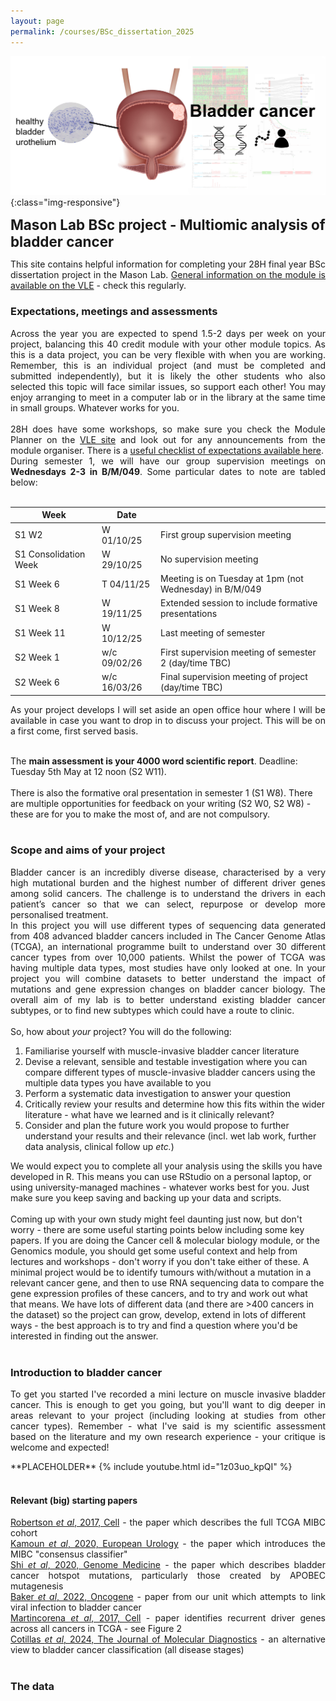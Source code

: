 ```yaml
---
layout: page
permalink: /courses/BSc_dissertation_2025
---
```


![project banner](/assets/coursefiles/2025_BSc_dissertation_project/BSc_multiomic_BLCA_banner.png){:class="img-responsive"}

<span style="font-size:1.6em;">**Mason Lab BSc project - Multiomic analysis of bladder cancer**</span><br/>

<p align="justify">
This site contains helpful information for completing your 28H final year BSc dissertation project in the Mason Lab. <a href="https://vle.york.ac.uk/ultra/courses/_114373_1/outline">General information on the module is available on the VLE</a> - check this regularly.<br/>
</p>

### Expectations, meetings and assessments
<p align="justify">
Across the year you are expected to spend 1.5-2 days per week on your project, balancing this 40 credit module with your other module topics. As this is a data project, you can be very flexible with when you are working. Remember, this is an individual project (and must be completed and submitted independently), but it is likely the other students who also selected this topic will face similar issues, so support each other! You may enjoy arranging to meet in a computer lab or in the library at the same time in small groups. Whatever works for you.<br/><br/>
28H does have some workshops, so make sure you check the Module Planner on the <a href="https://vle.york.ac.uk/ultra/courses/_114373_1/outline">VLE site</a> and look out for any announcements from the module organiser. There is a <a href="https://docs.google.com/document/d/1I23Xv6QPa_hg3XFhiO3tt6Ghl3S379HwJx9lddAYUko">useful checklist of expectations available here</a>.<br/>
During semester 1, we will have our group supervision meetings on <b>Wednesdays 2-3 in B/M/049</b>. Some particular dates to note are tabled below:<br/><br/>
</p>

| Week | Date | |
| --- | --- | --- |
| S1 W2 | W 01/10/25 | First group supervision meeting |
| S1 Consolidation Week | W 29/10/25 | No supervision meeting |
| S1 Week 6 | T 04/11/25 | Meeting is on Tuesday at 1pm (not Wednesday) in B/M/049 | 
| S1 Week 8 | W 19/11/25 | Extended session to include formative presentations | 
| S1 Week 11 | W 10/12/25 | Last meeting of semester |
| S2 Week 1 | w/c 09/02/26 | First supervision meeting of semester 2 (day/time TBC) | 
| S2 Week 6 | w/c 16/03/26 | Final supervision meeting of project (day/time TBC) | 

<p align="justify">
As your project develops I will set aside an open office hour where I will be available in case you want to drop in to discuss your project. This will be on a first come, first served basis.<br/><br/>

The <b>main assessment is your 4000 word scientific report</b>. Deadline: Tuesday 5th May at 12 noon (S2 W11).<br/><br/>
There is also the formative oral presentation in semester 1 (S1 W8). There are multiple opportunities for feedback on your writing (S2 W0, S2 W8) - these are for you to make the most of, and are not compulsory.
<br/><br/>
</p>

### Scope and aims of your project
<p align="justify">
Bladder cancer is an incredibly diverse disease, characterised by a very high mutational burden and the highest number of different driver genes among solid cancers. The challenge is to understand the drivers in each patient’s cancer so that we can select, repurpose or develop more personalised treatment.<br/>
In this project you will use different types of sequencing data generated from 408 advanced bladder cancers included in The Cancer Genome Atlas (TCGA), an international programme built to understand over 30 different cancer types from over 10,000 patients. Whilst the power of TCGA was having multiple data types, most studies have only looked at one. In your project you will combine datasets to better understand the impact of mutations and gene expression changes on bladder cancer biology. The overall aim of my lab is to better understand existing bladder cancer subtypes, or to find new subtypes which could have a route to clinic.<br/><br/>
So, how about <i>your</i> project? You will do the following:
<ol>
<li>Familiarise yourself with muscle-invasive bladder cancer literature</li>
<li>Devise a relevant, sensible and testable investigation where you can compare different types of muscle-invasive bladder cancers using the multiple data types you have available to you</li>
<li>Perform a systematic data investigation to answer your question</li>
<li>Critically review your results and determine how this fits within the wider literature - what have we learned and is it clinically relevant?</li>
<li>Consider and plan the future work you would propose to further understand your results and their relevance (incl. wet lab work, further data analysis, clinical follow up <i>etc.</i>)</li>
</ol>
We would expect you to complete all your analysis using the skills you have developed in R. This means you can use RStudio on a personal laptop, or using university-managed machines - whatever works best for you. Just make sure you keep saving and backing up your data and scripts.<br/><br/>
Coming up with your own study might feel daunting just now, but don't worry - there are some useful starting points below including some key papers. If you are doing the Cancer cell & molecular biology module, or the Genomics module, you should get some useful context and help from lectures and workshops - don't worry if you don't take either of these. A minimal project would be to identify tumours with/without a mutation in a relevant cancer gene, and then to use RNA sequencing data to compare the gene expression profiles of these cancers, and to try and work out what that means. We have lots of different data (and there are >400 cancers in the dataset) so the project can grow, develop, extend in lots of different ways - the best approach is to try and find a question where you'd be interested in finding out the answer. 
<br/><br/>
</p>

### Introduction to bladder cancer
<p align="justify">
To get you started I've recorded a mini lecture on muscle invasive bladder cancer. This is enough to get you going, but you'll want to dig deeper in areas relevant to your project (including looking at studies from other cancer types). Remember - what I've said is my scientific assessment based on the literature and my own research experience - your critique is welcome and expected!<br/>
</p>
**PLACEHOLDER**
{% include youtube.html id="1z03uo_kpQI" %}
<br/><br/>

#### Relevant (big) starting papers
<p align="justify">
<a href="https://doi.org/10.1016/j.cell.2017.09.007">Robertson <i>et al</i>, 2017, Cell</a> - the paper which describes the full TCGA MIBC cohort<br/>
<a href="https://doi.org/10.1016/j.eururo.2019.09.006">Kamoun <i>et al</i>, 2020, European Urology</a> - the paper which introduces the MIBC "consensus classifier"<br/>
<a href="https://doi.org/10.1186/s13073-020-00781-y">Shi <i>et al</i>, 2020, Genome Medicine</a> - the paper which describes bladder cancer hotspot mutations, particularly those created by APOBEC mutagenesis<br/>
<a href="https://doi.org/10.1038/s41388-022-02235-8">Baker <i>et al</i>, 2022, Oncogene</a> - paper from our unit which attempts to link viral infection to bladder cancer<br/>
<a href="https://doi.org/10.1016/j.cell.2017.09.042">Martincorena <i>et al</i>, 2017, Cell</a> - paper identifies recurrent driver genes across all cancers in TCGA - see Figure 2<br/>
<a href="https://doi.org/10.1016/j.jmoldx.2024.08.005">Cotillas <i>et al</i>, 2024, The Journal of Molecular Diagnostics</a> - an alternative view to bladder cancer classification (all disease stages)
<br/><br/>
</p>

### The data
<p align="justify">
<br/><br/>
</p>
